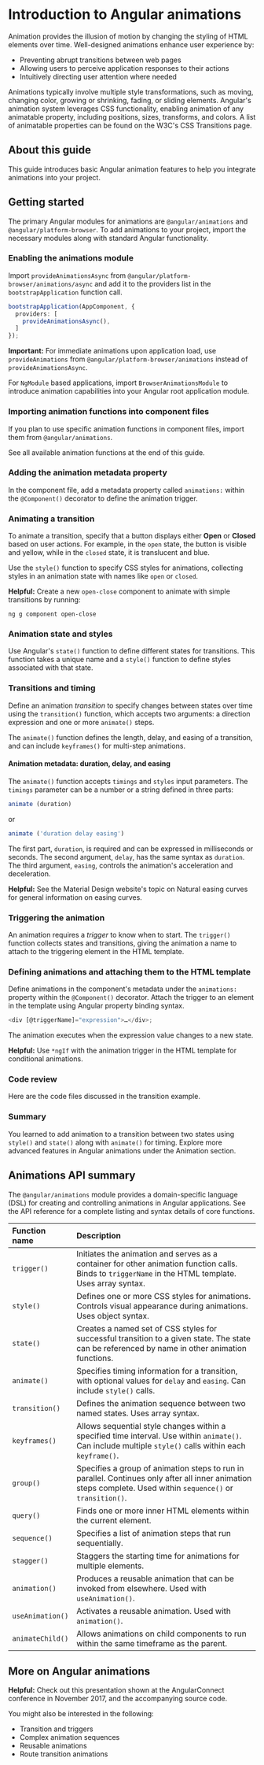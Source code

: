 # Introduction to Angular animations

Animation provides the illusion of motion by changing the styling of HTML elements over time. Well-designed animations enhance user experience by:

- Preventing abrupt transitions between web pages
- Allowing users to perceive application responses to their actions
- Intuitively directing user attention where needed

Animations typically involve multiple style transformations, such as moving, changing color, growing or shrinking, fading, or sliding elements. Angular's animation system leverages CSS functionality, enabling animation of any animatable property, including positions, sizes, transforms, and colors. A list of animatable properties can be found on the W3C's CSS Transitions page.

## About this guide

This guide introduces basic Angular animation features to help you integrate animations into your project.

## Getting started

The primary Angular modules for animations are `@angular/animations` and `@angular/platform-browser`. To add animations to your project, import the necessary modules along with standard Angular functionality.

### Enabling the animations module

Import `provideAnimationsAsync` from `@angular/platform-browser/animations/async` and add it to the providers list in the `bootstrapApplication` function call.

```typescript
bootstrapApplication(AppComponent, {
  providers: [
    provideAnimationsAsync(),
  ]
});
```

**Important:** For immediate animations upon application load, use `provideAnimations` from `@angular/platform-browser/animations` instead of `provideAnimationsAsync`.

For `NgModule` based applications, import `BrowserAnimationsModule` to introduce animation capabilities into your Angular root application module.

### Importing animation functions into component files

If you plan to use specific animation functions in component files, import them from `@angular/animations`.

See all available animation functions at the end of this guide.

### Adding the animation metadata property

In the component file, add a metadata property called `animations:` within the `@Component()` decorator to define the animation trigger.

### Animating a transition

To animate a transition, specify that a button displays either **Open** or **Closed** based on user actions. For example, in the `open` state, the button is visible and yellow, while in the `closed` state, it is translucent and blue.

Use the `style()` function to specify CSS styles for animations, collecting styles in an animation state with names like `open` or `closed`.

**Helpful:** Create a new `open-close` component to animate with simple transitions by running:

```shell
ng g component open-close
```

### Animation state and styles

Use Angular's `state()` function to define different states for transitions. This function takes a unique name and a `style()` function to define styles associated with that state.

### Transitions and timing

Define an animation *transition* to specify changes between states over time using the `transition()` function, which accepts two arguments: a direction expression and one or more `animate()` steps.

The `animate()` function defines the length, delay, and easing of a transition, and can include `keyframes()` for multi-step animations.

#### Animation metadata: duration, delay, and easing

The `animate()` function accepts `timings` and `styles` input parameters. The `timings` parameter can be a number or a string defined in three parts:

```typescript
animate (duration)
```

or

```typescript
animate ('duration delay easing')
```

The first part, `duration`, is required and can be expressed in milliseconds or seconds. The second argument, `delay`, has the same syntax as `duration`. The third argument, `easing`, controls the animation's acceleration and deceleration.

**Helpful:** See the Material Design website's topic on Natural easing curves for general information on easing curves.

### Triggering the animation

An animation requires a *trigger* to know when to start. The `trigger()` function collects states and transitions, giving the animation a name to attach to the triggering element in the HTML template.

### Defining animations and attaching them to the HTML template

Define animations in the component's metadata under the `animations:` property within the `@Component()` decorator. Attach the trigger to an element in the template using Angular property binding syntax.

```typescript
<div [@triggerName]="expression">…</div>;
```

The animation executes when the expression value changes to a new state.

**Helpful:** Use `*ngIf` with the animation trigger in the HTML template for conditional animations.

### Code review

Here are the code files discussed in the transition example.

### Summary

You learned to add animation to a transition between two states using `style()` and `state()` along with `animate()` for timing. Explore more advanced features in Angular animations under the Animation section.

## Animations API summary

The `@angular/animations` module provides a domain-specific language (DSL) for creating and controlling animations in Angular applications. See the API reference for a complete listing and syntax details of core functions.

| Function name                     | Description                                                                                                                                                                                                |
|:---                               |:---                                                                                                                                                                                                         |
| `trigger()`                       | Initiates the animation and serves as a container for other animation function calls. Binds to `triggerName` in the HTML template. Uses array syntax. |
| `style()`                         | Defines one or more CSS styles for animations. Controls visual appearance during animations. Uses object syntax.                                                                 |
| `state()`                         | Creates a named set of CSS styles for successful transition to a given state. The state can be referenced by name in other animation functions.                              |
| `animate()`                       | Specifies timing information for a transition, with optional values for `delay` and `easing`. Can include `style()` calls.                                                                            |
| `transition()`                    | Defines the animation sequence between two named states. Uses array syntax.                                                                                                                                 |
| `keyframes()`                     | Allows sequential style changes within a specified time interval. Use within `animate()`. Can include multiple `style()` calls within each `keyframe()`.                       |
| `group()`                         | Specifies a group of animation steps to run in parallel. Continues only after all inner animation steps complete. Used within `sequence()` or `transition()`.     |
| `query()`                         | Finds one or more inner HTML elements within the current element.                                                                                                                                           |
| `sequence()`                      | Specifies a list of animation steps that run sequentially.                                                                                                                                  |
| `stagger()`                       | Staggers the starting time for animations for multiple elements.                                                                                                                                            |
| `animation()`                     | Produces a reusable animation that can be invoked from elsewhere. Used with `useAnimation()`.                                                                                                      |
| `useAnimation()`                  | Activates a reusable animation. Used with `animation()`.                                                                                                                                                    |
| `animateChild()`                  | Allows animations on child components to run within the same timeframe as the parent.                                                                                                                    |

## More on Angular animations

**Helpful:** Check out this presentation shown at the AngularConnect conference in November 2017, and the accompanying source code.

You might also be interested in the following:

- Transition and triggers
- Complex animation sequences
- Reusable animations
- Route transition animations